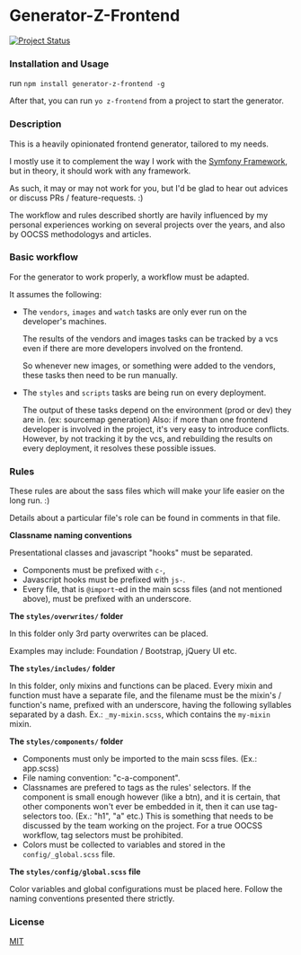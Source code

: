 
# Generator-Z-Frontend
[![Project Status](http://stillmaintained.com/ZeeCoder/generator-z-frontend.png)](http://stillmaintained.com/ZeeCoder/generator-z-frontend)

### Installation and Usage

run `npm install generator-z-frontend -g`

After that, you can run `yo z-frontend` from a project to start the
generator.

### Description

This is a heavily opinionated frontend generator, tailored to my needs.

I mostly use it to complement the way I work with the
[Symfony Framework](symfony.com), but in theory, it should work with any
framework.

As such, it may or may not work for you, but I'd be glad to hear out advices or
discuss PRs / feature-requests. :)

The workflow and rules described shortly are havily influenced by my personal
experiences working on several projects over the years, and also by OOCSS
methodologys and articles.

### Basic workflow

For the generator to work properly, a workflow must be adapted.

It assumes the following:

- The `vendors`, `images` and `watch` tasks are only ever run on the
developer's machines.

    The results of the vendors and images tasks can be tracked by a vcs even if
    there are more developers involved on the frontend.

    So whenever new images, or something were added to the vendors, these tasks
    then need to be run manually.

- The `styles` and `scripts` tasks are being run on every deployment.

    The output of these tasks depend on the environment (prod or dev) they are
    in. (ex: sourcemap generation) Also: if more than one frontend developer
    is involved in the project, it's very easy to introduce conflicts. However,
    by not tracking it by the vcs, and rebuilding the results on every
    deployment, it resolves these possible issues.

### Rules

These rules are about the sass files which will make your life easier on the
long run. :)

Details about a particular file's role can be found in comments in that file.

**Classname naming conventions**

Presentational classes and javascript "hooks" must be separated.

 - Components must be prefixed with `c-`,
 - Javascript hooks must be prefixed with `js-`.
 - Every file, that is `@import`-ed in the main scss files (and not mentioned
above), must be prefixed with an underscore.

**The `styles/overwrites/` folder**

In this folder only 3rd party overwrites can be placed.

Examples may include: Foundation / Bootstrap, jQuery UI etc.

**The `styles/includes/` folder**

In this folder, only mixins and functions can be placed.
Every mixin and function must have a separate file, and the
filename must be the mixin's / function's name, prefixed with an
underscore, having the following syllables separated by a dash.
Ex.: `_my-mixin.scss`, which contains the `my-mixin` mixin.

**The `styles/components/` folder**

- Components must only be imported to the main scss files.
  (Ex.: app.scss)
- File naming convention: "c-a-component".
- Classnames are prefered to tags as the rules' selectors. If the component
  is small enough however (like a btn), and it is certain, that other
  components won't ever be embedded in it, then it can use tag-selectors too.
  (Ex.: "h1", "a" etc.) This is something that needs to be discussed by
  the team working on the project. For a true OOCSS workflow, tag selectors must
  be prohibited.
- Colors must be collected to variables and stored in the
  `config/_global.scss` file.

**The `styles/config/global.scss` file**

Color variables and global configurations must be placed here.
Follow the naming conventions presented there strictly.

### License

[MIT](LICENSE)
